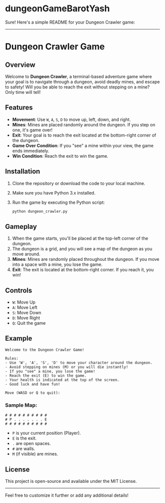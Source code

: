 # dungeonGameBarotYash
Sure! Here's a simple README for your Dungeon Crawler game:

---

# Dungeon Crawler Game

## Overview
Welcome to **Dungeon Crawler**, a terminal-based adventure game where your goal is to navigate through a dungeon, avoid deadly mines, and escape to safety! Will you be able to reach the exit without stepping on a mine? Only time will tell!

## Features
- **Movement**: Use `W`, `A`, `S`, `D` to move up, left, down, and right.
- **Mines**: Mines are placed randomly around the dungeon. If you step on one, it's game over!
- **Exit**: Your goal is to reach the exit located at the bottom-right corner of the dungeon.
- **Game Over Condition**: If you "see" a mine within your view, the game ends immediately.
- **Win Condition**: Reach the exit to win the game.

## Installation

1. Clone the repository or download the code to your local machine.
2. Make sure you have Python 3.x installed.
3. Run the game by executing the Python script:

    ```bash
    python dungeon_crawler.py
    ```

## Gameplay

1. When the game starts, you'll be placed at the top-left corner of the dungeon.
2. The dungeon is a grid, and you will see a map of the dungeon as you move around.
3. **Mines**: Mines are randomly placed throughout the dungeon. If you move into a space with a mine, you lose the game.
4. **Exit**: The exit is located at the bottom-right corner. If you reach it, you win!

## Controls

- `W`: Move Up
- `A`: Move Left
- `S`: Move Down
- `D`: Move Right
- `Q`: Quit the game

## Example

```
Welcome to the Dungeon Crawler Game!

Rules:
- Use 'W', 'A', 'S', 'D' to move your character around the dungeon.
- Avoid stepping on mines (M) or you will die instantly!
- If you "see" a mine, you lose the game!
- Reach the exit (E) to win the game.
- Your health is indicated at the top of the screen.
- Good luck and have fun!

Move (WASD or Q to quit):
```

### Sample Map:
```
# # # # # # # # # #
# P . . . . . . . E
# # # # # # # # # #
```

- `P` is your current position (Player).
- `E` is the exit.
- `.` are open spaces.
- `#` are walls.
- `M` (if visible) are mines.

## License
This project is open-source and available under the MIT License.

---

Feel free to customize it further or add any additional details!
